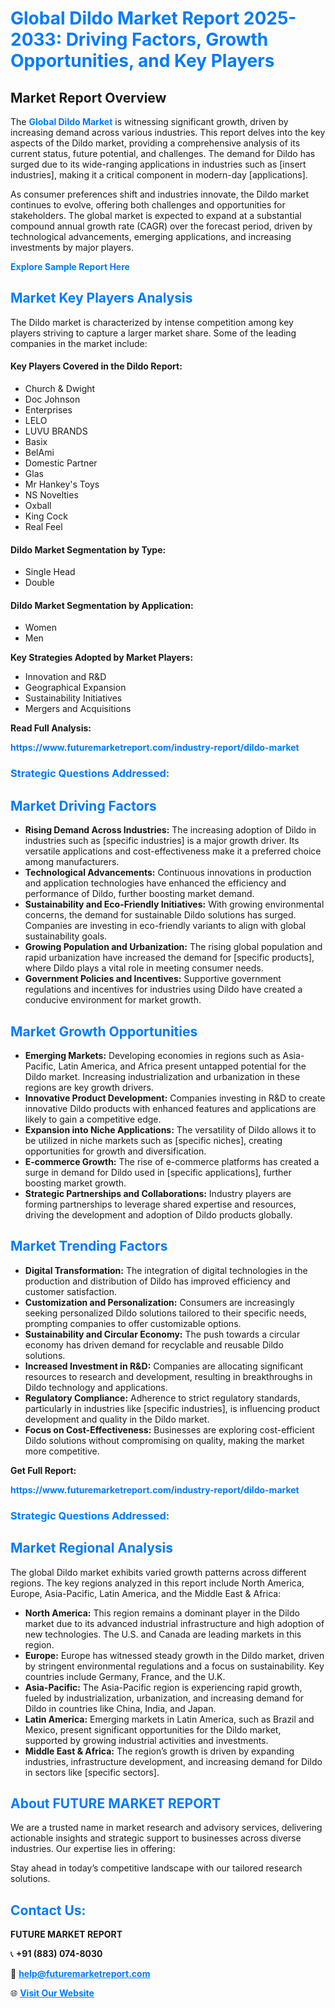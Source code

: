 <h1 style="color: #007BFF;">Global Dildo Market Report 2025-2033: Driving Factors, Growth Opportunities, and Key Players</h1>

<section id="overview">
<h2>Market Report Overview</h2>
<p>The <a href="https://www.futuremarketreport.com/industry-report/dildo-market" style="color: #007BFF; text-decoration: none;"><strong>Global Dildo Market</strong></a> is witnessing significant growth, driven by increasing demand across various industries. This report delves into the key aspects of the Dildo market, providing a comprehensive analysis of its current status, future potential, and challenges. The demand for Dildo has surged due to its wide-ranging applications in industries such as [insert industries], making it a critical component in modern-day [applications].</p>
<p>As consumer preferences shift and industries innovate, the Dildo market continues to evolve, offering both challenges and opportunities for stakeholders. The global market is expected to expand at a substantial compound annual growth rate (CAGR) over the forecast period, driven by technological advancements, emerging applications, and increasing investments by major players.</p>
</section>

<section id="overview">
<p><a href="https://www.futuremarketreport.com/request-sample/reportId=43303" style="color: #007BFF; text-decoration: none;"><strong>Explore Sample Report Here</strong></a></p>
</section>

<section id="key-players">
<h2 style="color: #007BFF;">Market Key Players Analysis</h2>
<p>The Dildo market is characterized by intense competition among key players striving to capture a larger market share. Some of the leading companies in the market include:</p>
<h4>Key Players Covered in the Dildo Report:</h4>
<ul><li>Church &amp; Dwight</li><li>Doc Johnson</li><li>Enterprises</li><li>LELO</li><li>LUVU BRANDS</li><li>Basix</li><li>BelAmi</li><li>Domestic Partner</li><li>Glas</li><li>Mr Hankey&#039;s Toys</li><li>NS Novelties</li><li>Oxball</li><li>King Cock</li><li>Real Feel</li></ul>
<h4>Dildo Market Segmentation by Type:</h4>
<ul><li>Single Head</li><li>Double</li></ul>

<h4>Dildo Market Segmentation by Application:</h4>
<ul><li>Women</li><li>Men</li></ul>
<p><strong>Key Strategies Adopted by Market Players:</strong></p>
<ul>
<li>Innovation and R&D</li>
<li>Geographical Expansion</li>
<li>Sustainability Initiatives</li>
<li>Mergers and Acquisitions</li>
</ul>
</section>

<section>
<p><strong>Read Full Analysis: </strong></p><a href="https://www.futuremarketreport.com/industry-report/dildo-market" style="color: #007BFF; text-decoration: none;"><strong>https://www.futuremarketreport.com/industry-report/dildo-market</strong></a>
<h3 style="color: #007BFF;">Strategic Questions Addressed:</h3>
</section>

<section id="driving-factors">
<h2 style="color: #007BFF;">Market Driving Factors</h2>
<ul>
<li><strong>Rising Demand Across Industries:</strong> The increasing adoption of Dildo in industries such as [specific industries] is a major growth driver. Its versatile applications and cost-effectiveness make it a preferred choice among manufacturers.</li>
<li><strong>Technological Advancements:</strong> Continuous innovations in production and application technologies have enhanced the efficiency and performance of Dildo, further boosting market demand.</li>
<li><strong>Sustainability and Eco-Friendly Initiatives:</strong> With growing environmental concerns, the demand for sustainable Dildo solutions has surged. Companies are investing in eco-friendly variants to align with global sustainability goals.</li>
<li><strong>Growing Population and Urbanization:</strong> The rising global population and rapid urbanization have increased the demand for [specific products], where Dildo plays a vital role in meeting consumer needs.</li>
<li><strong>Government Policies and Incentives:</strong> Supportive government regulations and incentives for industries using Dildo have created a conducive environment for market growth.</li>
</ul>
</section>

<section id="growth-opportunities">
<h2 style="color: #007BFF;">Market Growth Opportunities</h2>
<ul>
<li><strong>Emerging Markets:</strong> Developing economies in regions such as Asia-Pacific, Latin America, and Africa present untapped potential for the Dildo market. Increasing industrialization and urbanization in these regions are key growth drivers.</li>
<li><strong>Innovative Product Development:</strong> Companies investing in R&D to create innovative Dildo products with enhanced features and applications are likely to gain a competitive edge.</li>
<li><strong>Expansion into Niche Applications:</strong> The versatility of Dildo allows it to be utilized in niche markets such as [specific niches], creating opportunities for growth and diversification.</li>
<li><strong>E-commerce Growth:</strong> The rise of e-commerce platforms has created a surge in demand for Dildo used in [specific applications], further boosting market growth.</li>
<li><strong>Strategic Partnerships and Collaborations:</strong> Industry players are forming partnerships to leverage shared expertise and resources, driving the development and adoption of Dildo products globally.</li>
</ul>
</section>

<section id="trending-factors">
<h2 style="color: #007BFF;">Market Trending Factors</h2>
<ul>
<li><strong>Digital Transformation:</strong> The integration of digital technologies in the production and distribution of Dildo has improved efficiency and customer satisfaction.</li>
<li><strong>Customization and Personalization:</strong> Consumers are increasingly seeking personalized Dildo solutions tailored to their specific needs, prompting companies to offer customizable options.</li>
<li><strong>Sustainability and Circular Economy:</strong> The push towards a circular economy has driven demand for recyclable and reusable Dildo solutions.</li>
<li><strong>Increased Investment in R&D:</strong> Companies are allocating significant resources to research and development, resulting in breakthroughs in Dildo technology and applications.</li>
<li><strong>Regulatory Compliance:</strong> Adherence to strict regulatory standards, particularly in industries like [specific industries], is influencing product development and quality in the Dildo market.</li>
<li><strong>Focus on Cost-Effectiveness:</strong> Businesses are exploring cost-efficient Dildo solutions without compromising on quality, making the market more competitive.</li>
</ul>
</section>

<section>
<p><strong>Get Full Report: </strong></p><a href="https://www.futuremarketreport.com/industry-report/dildo-market" style="color: #007BFF; text-decoration: none;"><strong>https://www.futuremarketreport.com/industry-report/dildo-market</strong></a>
<h3 style="color: #007BFF;">Strategic Questions Addressed:</h3>
</section>


<section id="regional-analysis">
<h2 style="color: #007BFF;">Market Regional Analysis</h2>
<p>The global Dildo market exhibits varied growth patterns across different regions. The key regions analyzed in this report include North America, Europe, Asia-Pacific, Latin America, and the Middle East & Africa:</p>
<ul>
<li><strong>North America:</strong> This region remains a dominant player in the Dildo market due to its advanced industrial infrastructure and high adoption of new technologies. The U.S. and Canada are leading markets in this region.</li>
<li><strong>Europe:</strong> Europe has witnessed steady growth in the Dildo market, driven by stringent environmental regulations and a focus on sustainability. Key countries include Germany, France, and the U.K.</li>
<li><strong>Asia-Pacific:</strong> The Asia-Pacific region is experiencing rapid growth, fueled by industrialization, urbanization, and increasing demand for Dildo in countries like China, India, and Japan.</li>
<li><strong>Latin America:</strong> Emerging markets in Latin America, such as Brazil and Mexico, present significant opportunities for the Dildo market, supported by growing industrial activities and investments.</li>
<li><strong>Middle East & Africa:</strong> The region’s growth is driven by expanding industries, infrastructure development, and increasing demand for Dildo in sectors like [specific sectors].</li>
</ul>
</section>

<footer>
<h2 style="color: #007BFF;">About FUTURE MARKET REPORT</h2>
<p>We are a trusted name in market research and advisory services, delivering actionable insights and strategic support to businesses across diverse industries. Our expertise lies in offering:</p>

<p>Stay ahead in today’s competitive landscape with our tailored research solutions.</p>

<h2 style="color: #007BFF;">Contact Us:</h2>
<p><strong>FUTURE MARKET REPORT</strong></p>
<p>📞 <strong>+91 (883) 074-8030</strong></p>
<p>📧 <strong><a href="mailto:help@futuremarketreport.com" style="color: #007BFF;">help@futuremarketreport.com</a></strong></p>
<p>🌐 <strong><a href="https://www.futuremarketreport.com/" style="color: #007BFF;">Visit Our Website</a></strong></p>
</footer>